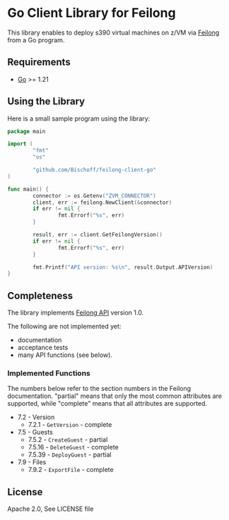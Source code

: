 # Go Client Library for Feilong

This library enables to deploy s390 virtual machines on z/VM via [Feilong](https://openmainframeproject.org/projects/feilong/) from a Go program.


## Requirements

- [Go](https://golang.org/doc/install) >= 1.21


## Using the Library

Here is a small sample program using the library:

```go
package main

import (
        "fmt"
        "os"

        "github.com/Bischoff/feilong-client-go"
)

func main() {
        connector := os.Getenv("ZVM_CONNECTOR")
        client, err := feilong.NewClient(&connector)
        if err != nil {
                fmt.Errorf("%s", err)
        }

        result, err := client.GetFeilongVersion()
        if err != nil {
                fmt.Errorf("%s", err)
        }

        fmt.Printf("API version: %s\n", result.Output.APIVersion)
}
```


## Completeness

The library implements [Feilong API](https://cloudlib4zvm.readthedocs.io/en/latest/restapi.html#) version 1.0.

The following are not implemented yet:

 * documentation
 * acceptance tests
 * many API functions (see below).


### Implemented Functions

The numbers below refer to the section numbers in the Feilong documentation. "partial" means that only the most common attributes are supported, while "complete" means that all attributes are supported.

 * 7.2 - Version
   * 7.2.1 - `GetVersion` - complete
 * 7.5 - Guests
   * 7.5.2 - `CreateGuest` - partial
   * 7.5.16 - `DeleteGuest` - complete
   * 7.5.39 - `DeployGuest` - partial
 * 7.9 - Files
   * 7.9.2 - `ExportFile` - complete


## License

Apache 2.0, See LICENSE file
